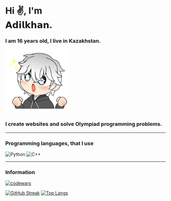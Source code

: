<link rel='stylesheet' href='https://cdn-uicons.flaticon.com/uicons-solid-straight/css/uicons-solid-straight.css'>
<H1> Hi ✌, I'm <br> 𝗔𝗱𝗶𝗹𝗸𝗵𝗮𝗻.</H1>

<h3> I am 16 years old, I live in Kazakhstan. </h3> 
<img src='assets/anime-sticker.png' width='200px'>
<h3>I create websites and solve Olympiad programming problems.</h3>
<hr>
<h3>Programming languages, that I use</h3>

![Python](https://img.shields.io/badge/python-3670A0?style=for-the-badge&logo=python&logoColor=ffdd54)
![C++](https://img.shields.io/badge/c++-%2300599C.svg?style=for-the-badge&logo=c%2B%2B&logoColor=white)

<hr>

<h3> Information </h3>

[![codewars](https://www.codewars.com/users/adilkhanalimberdi/badges/large)](https://www.codewars.com/users/adilkhanalimberdi)

[![GitHub Streak](https://github-readme-streak-stats.herokuapp.com/?user=DenverCoder1)](https://git.io/streak-stats)
[![Top Langs](https://github-readme-stats.vercel.app/api/top-langs/?username=adilkhanalimberdi&layout=compact)](https://github.com/adilkhanalimberdi/github-readme-stats)

